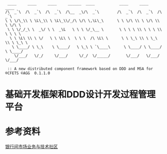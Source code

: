 


     ____     ____     ____     ______  ____           ____     ____     ____
    /\  _`\  /\  _`\  /\  _`\  /\__  _\/\  _`\        /\  _`\  /\  _`\  /\  _`\
    \ \ \/\_\\ \ \L\_\\ \ \L\_\\/_/\ \/\ \,\L\_\      \ \ \/\ \\ \ \/\ \\ \ \/\ \
     \ \ \/_/_\ \  _\/ \ \  _\L   \ \ \ \/_\__ \       \ \ \ \ \\ \ \ \ \\ \ \ \ \
      \ \ \L\ \\ \ \/   \ \ \L\ \  \ \ \  /\ \L\ \      \ \ \_\ \\ \ \_\ \\ \ \_\ \
       \ \____/ \ \_\    \ \____/   \ \_\ \ `\____\      \ \____/ \ \____/ \ \____/
        \/___/   \/_/     \/___/     \/_/  \/_____/       \/___/   \/___/   \/___/

     :: A new distributed component framework based on DDD and MSA for ®CFETS ©AGG  0.1.1.0


# 基础开发框架和DDD设计开发过程管理平台





# 参考资料
[银行间市场业务与技术社区](https://www.jianshu.com/c/59aaf4481e33)
